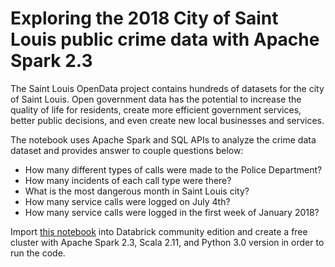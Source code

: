 # Exploring the 2018 City of Saint Louis public crime data with Apache Spark 2.3

The Saint Louis OpenData project contains hundreds of datasets for the city of Saint Louis. Open government data has the potential to increase the quality of life for residents, create more efficient government services, better public decisions, and even create new local businesses and services.

The notebook uses Apache Spark and SQL APIs to analyze the crime data dataset and provides answer to couple questions below: 
* How many different types of calls were made to the Police Department?
* How many incidents of each call type were there?
* What is the most dangerous month in Saint Louis city?
* How many service calls were logged on July 4th?
* How many service calls were logged in the first week of January 2018?

Import [this notebook](https://github.com/NathanNg/2018-STL-Crime-Data-with-Apache-Spark/blob/master/stl-crime-data-notebook.ipynb) into Databrick community edition and create a free cluster with Apache Spark 2.3, Scala 2.11, and Python 3.0 version in order to run the code.
